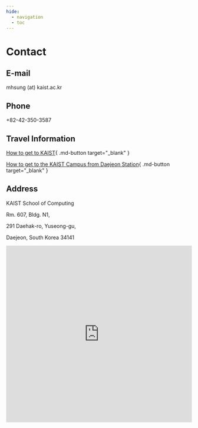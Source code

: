 ```yaml
---
hide:
  - navigation
  - toc
---
```



# Contact

## E-mail

mhsung (at) kaist.ac.kr
 

## Phone

+82-42-350-3587
 

## Travel Information

[How to get to KAIST](https://www.kaist.ac.kr/en/html/kaist/01200201.html){ .md-button target="_blank" }

[How to get to the KAIST Campus from Daejeon Station](https://mhsung.github.io/gvc-workshop-2022/assets/daejeon_station_to_KAIST.pdf){ .md-button target="_blank" }


## Address

KAIST School of Computing

Rm. 607, Bldg. N1,

291 Daehak-ro, Yuseong-gu,

Daejeon, South Korea 34141

<iframe src="https://www.google.com/maps/embed?pb=!1m18!1m12!1m3!1d3212.508876879928!2d127.36187626920726!3d36.372673244189514!2m3!1f0!2f0!3f0!3m2!1i1024!2i768!4f13.1!3m3!1m2!1s0x35654bcb6deebfb5%3A0x905962e9ba4daa68!2zS0FJU1Qg6rmA67OR7Zi444aN6rmA7IK87Je0IElU7Jy17ZWpIOu5jOuUqShOMSk!5e0!3m2!1sen!2sca!4v1704901579670!5m2!1sen!2sca" width="100%" height="480" style="border:0;" allowfullscreen="" loading="lazy" referrerpolicy="no-referrer-when-downgrade"></iframe>
<br>
